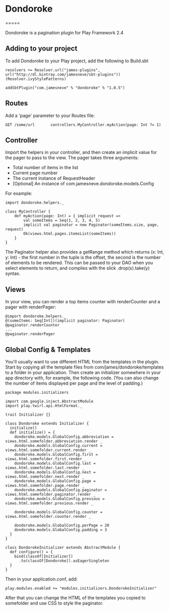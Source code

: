 # Dondoroke
=====

Dondoroke is a pagination plugin for Play Framework 2.4

Adding to your project
--------

To add Dondoroke to your Play project, add the following to Build.sbt

```
resolvers += Resolver.url("james-plugins", url("http://dl.bintray.com/jamesneve/sbt-plugins"))(Resolver.ivyStylePatterns)

addSbtPlugin("com.jamesneve" % "dondoroke" % "1.0.5")
```

Routes
--------

Add a 'page' parameter to your Routes file:

```
GET /some/url		controllers.MyController.myAction(page: Int ?= 1)
```

Controller
--------

Import the helpers in your controller, and then create an implicit value for the pager to pass to the view. The pager takes three arguments:

* Total number of items in the list
* Current page number
* The current instance of RequestHeader
* [Optional] An instance of com.jamesneve.dondoroke.models.Config

For example:

```
import dondoroke.helpers._

class MyController {
	def myAction(page: Int) = { implicit request =>
		val someItems = Seq(1, 2, 3, 4, 5)
		implicit val paginator = new Paginator(someItems.size, page, request)
		Ok(views.html.pages.itemsList(someItems))
	}
}
```

The Paginator helper also provides a getRange method which returns (x: Int, y: Int) - the first number in the tuple is the offset, the second is the number of elements to be rendered. This can be passed to your DAO when you select elements to return, and complies with the slick .drop(x).take(y) syntax.

Views
--------

In your view, you can render a top items counter with renderCounter and a pager with renderPager:

```
@import dondoroke.helpers._
@(someItems: Seq[Int])(implicit paginator: Paginator)
@paginator.renderCounter
...
@paginator.renderPager
```

Global Config & Templates
--------

You'll usually want to use different HTML from the templates in the plugin. Start by copying all the template files from com/james/dondoroke/templates to a folder in your application. Then create an initializer somewhere in your app directory with, for example, the following code. (You can also change the number of items displayed per page and the level of padding.)

```
package modules.initializers

import com.google.inject.AbstractModule
import play.twirl.api.HtmlFormat._

trait Initializer {}

class Dondoroke extends Initializer {
  initialize()
  def initialize() = {
    dondoroke.models.GlobalConfig.abbreviation = views.html.somefolder.abbreviation.render _
    dondoroke.models.GlobalConfig.current = views.html.somefolder.current.render _
    dondoroke.models.GlobalConfig.first = views.html.somefolder.first.render _
    dondoroke.models.GlobalConfig.last = views.html.somefolder.last.render _
    dondoroke.models.GlobalConfig.next = views.html.somefolder.next.render _
    dondoroke.models.GlobalConfig.page = views.html.somefolder.page.render _
    dondoroke.models.GlobalConfig.paginator = views.html.somefolder.paginator.render _
    dondoroke.models.GlobalConfig.previous = views.html.somefolder.previous.render _

    dondoroke.models.GlobalConfig.counter = views.html.somefolder.counter.render _

    dondoroke.models.GlobalConfig.perPage = 20
    dondoroke.models.GlobalConfig.padding = 3
  }
}

class DondorokeInitializer extends AbstractModule {
  def configure() = {
    bind(classOf[Initializer])
      .to(classOf[Dondoroke]).asEagerSingleton
  }
}
```

Then in your application.conf, add:

```
play.modules.enabled += "modules.initializers.DondorokeInitializer"
```

After that you can change the HTML of the templates you copied to somefolder and use CSS to style the paginator.
